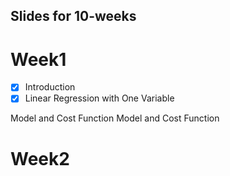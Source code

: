 ## Slides for 10-weeks

# Week1
  - [x] Introduction
  - [x] Linear Regression with One Variable
  
  Model and Cost Function
  Model and Cost Function
# Week2
